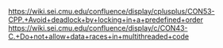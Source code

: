 https://wiki.sei.cmu.edu/confluence/display/cplusplus/CON53-CPP.+Avoid+deadlock+by+locking+in+a+predefined+order
https://wiki.sei.cmu.edu/confluence/display/c/CON43-C.+Do+not+allow+data+races+in+multithreaded+code

